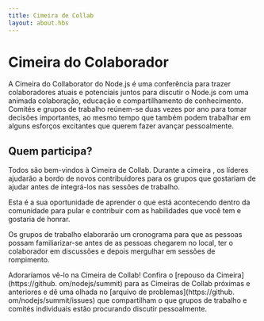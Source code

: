 ```yaml
---
title: Cimeira de Collab
layout: about.hbs
---
```


# Cimeira do Colaborador

A Cimeira do Collaborator do Node.js é uma conferência para trazer colaboradores atuais e
potenciais juntos para discutir o Node.js com uma animada colaboração, educação
e compartilhamento de conhecimento. Comités e grupos de trabalho reúnem-se
duas vezes por ano para tomar decisões importantes, ao mesmo tempo que também podem trabalhar em alguns
esforços excitantes que querem fazer avançar pessoalmente.

## Quem participa?

Todos são bem-vindos à Cimeira de Collab. Durante a cimeira
, os líderes ajudarão a bordo de novos contribuidores para os grupos que gostariam de ajudar
antes de integrá-los nas sessões de trabalho.

Esta é a sua oportunidade de aprender o que está acontecendo dentro da comunidade para pular
e contribuir com as habilidades que você tem e gostaria de honrar.

Os grupos de trabalho elaborarão um cronograma para que as pessoas possam familiarizar-se
antes de as pessoas chegarem no local, ter o colaborador
em discussões e depois mergulhar em sessões de rompimento.

Adoraríamos vê-lo na Cimeira de Collab! Confira o [repouso da Cimeira](https\://github. om/nodejs/summit)
para as Cimeiras de Collab próximas e anteriores e dê uma olhada no
[arquivo de problemas](https\://github. om/nodejs/summit/issues) que compartilham o que
grupos de trabalho e comités individuais estão procurando discutir pessoalmente.
